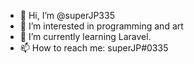 - 👋 Hi, I’m @superJP335
- 👀 I’m interested in programming and art
- 🌱 I’m currently learning Laravel.
- 📫 How to reach me: superJP#0335
